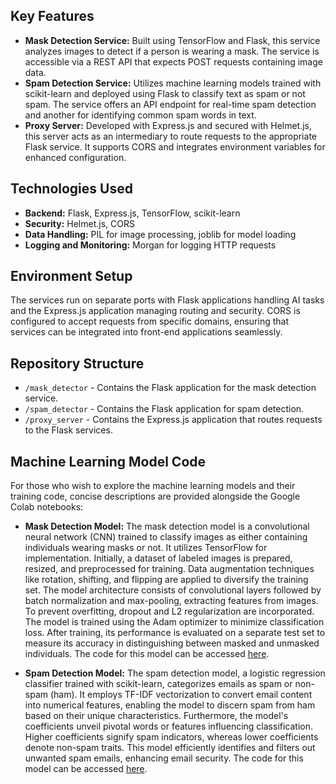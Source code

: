 ## Key Features

- **Mask Detection Service:** Built using TensorFlow and Flask, this service analyzes images to detect if a person is wearing a mask. The service is accessible via a REST API that expects POST requests containing image data.
- **Spam Detection Service:** Utilizes machine learning models trained with scikit-learn and deployed using Flask to classify text as spam or not spam. The service offers an API endpoint for real-time spam detection and another for identifying common spam words in text.
- **Proxy Server:** Developed with Express.js and secured with Helmet.js, this server acts as an intermediary to route requests to the appropriate Flask service. It supports CORS and integrates environment variables for enhanced configuration.

## Technologies Used

- **Backend:** Flask, Express.js, TensorFlow, scikit-learn
- **Security:** Helmet.js, CORS
- **Data Handling:** PIL for image processing, joblib for model loading
- **Logging and Monitoring:** Morgan for logging HTTP requests

## Environment Setup

The services run on separate ports with Flask applications handling AI tasks and the Express.js application managing routing and security. CORS is configured to accept requests from specific domains, ensuring that services can be integrated into front-end applications seamlessly.

## Repository Structure

- `/mask_detector` - Contains the Flask application for the mask detection service.
- `/spam_detector` - Contains the Flask application for spam detection.
- `/proxy_server` - Contains the Express.js application that routes requests to the Flask services.

## Machine Learning Model Code

For those who wish to explore the machine learning models and their training code, concise descriptions are provided alongside the Google Colab notebooks:

- **Mask Detection Model:** The mask detection model is a convolutional neural network (CNN) trained to classify images as either containing individuals wearing masks or not. It utilizes TensorFlow for implementation. Initially, a dataset of labeled images is prepared, resized, and preprocessed for training. Data augmentation techniques like rotation, shifting, and flipping are applied to diversify the training set. The model architecture consists of convolutional layers followed by batch normalization and max-pooling, extracting features from images. To prevent overfitting, dropout and L2 regularization are incorporated. The model is trained using the Adam optimizer to minimize classification loss. After training, its performance is evaluated on a separate test set to measure its accuracy in distinguishing between masked and unmasked individuals. The code for this model can be accessed [here](https://colab.research.google.com/drive/1Z4UB3rhkJDJdTuyfrNFRJBVYR07d2a4t?usp=sharing).

- **Spam Detection Model:** The spam detection model, a logistic regression classifier trained with scikit-learn, categorizes emails as spam or non-spam (ham). It employs TF-IDF vectorization to convert email content into numerical features, enabling the model to discern spam from ham based on their unique characteristics. Furthermore, the model's coefficients unveil pivotal words or features influencing classification. Higher coefficients signify spam indicators, whereas lower coefficients denote non-spam traits. This model efficiently identifies and filters out unwanted spam emails, enhancing email security. The code for this model can be accessed [here](https://colab.research.google.com/drive/1TgGTZpoEaxdNyWcPoc3Zh0NyMFf-y997?usp=sharing).
